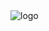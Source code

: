 <div style={{ height: '500px', width: '500px' }}>
  <img src="https://github.com/Aditya-567/Vendor-app/assets/106132841/55adfa30-900c-409a-9e4a-87d8480d2386" alt="logo" />
</div>
